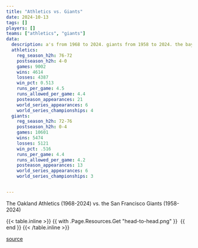 ```yaml
---
title: "Athletics vs. Giants"
date: 2024-10-13
tags: []
players: []
teams: ["athletics", "giants"]
data: 
  description: a's from 1968 to 2024. giants from 1958 to 2024. the bay area era for each
  athletics: 
    reg_season_h2h: 76-72
    postseason_h2h: 4-0
    games: 9002
    wins: 4614
    losses: 4387
    win_pct: 0.513
    runs_per_game: 4.5
    runs_allowed_per_game: 4.4
    posteason_appearances: 21
    world_series_appearances: 6
    world_series_championships: 4
  giants: 
    reg_season_h2h: 72-76
    postseason_h2h: 0-4
    games: 10601
    wins: 5474
    losses: 5121
    win_pct: .516
    runs_per_game: 4.4
    runs_allowed_per_game: 4.2
    posteason_appearances: 13
    world_series_appearances: 6
    world_series_championships: 3


---
```

The Oakland Athletics (1968-2024) vs. the San Francisco Giants (1958-2024)
<!--more-->

{{< table.inline >}}
{{ with .Page.Resources.Get "head-to-head.png" }}
  <img src="{{ .RelPermalink }}" width="{{ .Width }}" height="{{ .Height }}" alt="">
{{ end }}
{{< /table.inline >}}

[source](https://stathead.com/tiny/3p1nC)